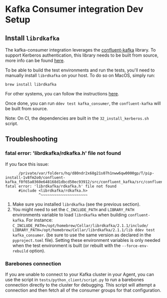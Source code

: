 # Kafka Consumer integration Dev Setup

## Install `librdkafka`

The kafka-consumer integration leverages the [confluent-kafka](https://github.com/confluentinc/confluent-kafka-python) library. To support Kerberos authentication, this library needs to be built from source, more info can be found [here](https://github.com/confluentinc/confluent-kafka-python#install). 

To be able to build the test environments and run the tests, you'll need to manually install `librdkafka` on your host. To do so on MacOS, simply run:

```commandline
brew install librdkafka
```

For other systems, you can follow the instructions [here](https://github.com/confluentinc/confluent-kafka-python/blob/master/INSTALL.md#install-from-source). 

Once done, you can run `ddev test kafka_consumer`, the `confluent-kafka` will be built from source.

Note: On CI, the dependencies are built in the `32_install_kerberos.sh` script.

## Troubleshooting

### fatal error: 'librdkafka/rdkafka.h' file not found

If you face this issue:

```commandline
      /private/var/folders/hq/d80ndr2x68g21s07h1nww6qw0000gp/T/pip-install-1v8fm2o0/confluent-kafka_f0f65a0360e648168d1dbcd50ec93912/src/confluent_kafka/src/confluent_kafka.h:23:10: fatal error: 'librdkafka/rdkafka.h' file not found
      #include <librdkafka/rdkafka.h>
               ^~~~~~~~~~~~~~~~~~~~~~
```

1. Make sure you installed `librdkafka` (see the previous section).
2. You might need to set the `C_INCLUDE_PATH` and `LIBRARY_PATH` environments variable to load `librdkafka` when building `confluent-kafka`. For instance: `C_INCLUDE_PATH=/opt/homebrew/Cellar/librdkafka/2.1.1/include/ LIBRARY_PATH=/opt/homebrew/Cellar/librdkafka/2.1.1/lib ddev test kafka_consumer`. (be sure to use the same version as declared in the `pyproject.toml` file). Setting these environment variables is only needed when the test environment is built (or rebuilt with the `--force-env-rebuild` option).  

### Barebones connection

If you are unable to connect to your Kafka cluster in your Agent, you can use the script in `tests/python_client/script.py` to run a barebones connection directly to the cluster for debugging. This script will attempt a connection and then fetch all of the consumer groups for that configuration.